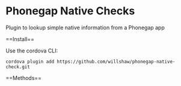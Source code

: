 Phonegap Native Checks
======================

Plugin to lookup simple native information from a Phonegap app

==Install==

Use the cordova CLI:

```cordova plugin add https://github.com/willshaw/phonegap-native-check.git```

==Methods==